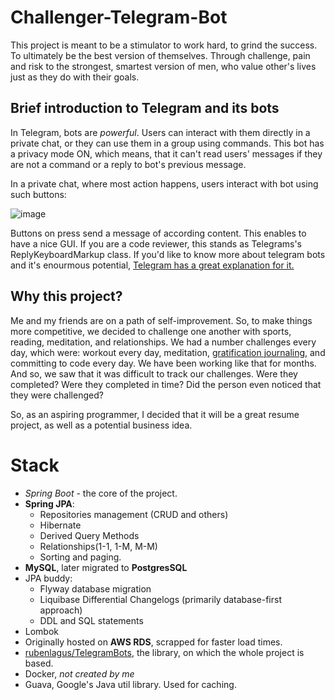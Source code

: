 # Challenger-Telegram-Bot
This project is meant to be a stimulator to work hard, to grind the success. To ultimately be the best version of themselves. Through challenge, pain and risk to the strongest, smartest version of men, who value other's lives just as they do with their goals.
## Brief introduction to Telegram and its bots
In Telegram, bots are *powerful*. Users can interact with them directly in a private chat, or they can use them in a group using commands. This bot has a privacy mode ON, which means, that it can't read users' messages if they are not a command or a reply to bot's previous message.

In a private chat, where most action happens, users interact with bot using such buttons:

![image](https://user-images.githubusercontent.com/108194191/192120732-9d2d0b70-8bd0-45cc-b9e7-22e557268d2a.png)

Buttons on press send a message of according content. This enables to have a nice GUI.
If you are a code reviewer, this stands as Telegrams's ReplyKeyboardMarkup class.
If you'd like to know more about telegram bots and it's enourmous potential, [Telegram has a great explanation for it.](https://core.telegram.org/bots "Telegram has a great explanation for it.")

## Why this project?
Me and my friends are on a path of self-improvement. So, to make things more competitive, we decided to challenge one another with sports, reading, meditation, and relationships. We had a number challenges every day, which were: workout every day, meditation, [gratification journaling](https://blog.mindvalley.com/gratitude-journal/), and committing to code every day. We have been working like that for months.
And so, we saw that it was difficult to track our challenges. Were they completed? Were they completed in time? Did the person even noticed that they were challenged?

So, as an aspiring programmer, I decided that it will be a great resume project, as well as a potential business idea.

# Stack

 - *Spring Boot* - the core of the project.
 - **Spring JPA**:
   - Repositories management (CRUD and others)
    - Hibernate 
    - Derived Query Methods
    - Relationships(1-1, 1-M, M-M)
    - Sorting and paging.
- **MySQL**, later migrated to **PostgresSQL**
- JPA buddy:
  - Flyway database migration 
  - Liquibase Differential Changelogs (primarily database-first approach)
  - DDL and SQL statements
- Lombok 
- Originally hosted on **AWS RDS**, scrapped for faster load times.
- [rubenlagus/TelegramBots](https://github.com/rubenlagus/TelegramBots), the library, on which the whole project is based.
- Docker, *not created by me*
- Guava, Google's Java util library. Used for caching.
